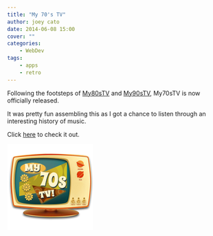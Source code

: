 ```yaml
---
title: "My 70's TV"
author: joey cato
date: 2014-06-08 15:00
cover: ""
categories:
    - WebDev
tags:
    - apps
    - retro
---
```


Following the footsteps of [My80sTV](https://my80stv.com) and [My90sTV](https://my90stv.com), My70sTV is now officially released.

It was pretty fun assembling this as I got a chance to listen through an interesting history of music.

Click [here](https://my70stv.com) to check it out.

<a href="https://my70stv.com"><img src="tv70_200.jpg" alt="tv70" href="https://my70stv.com" style="width:200px"/></a>
